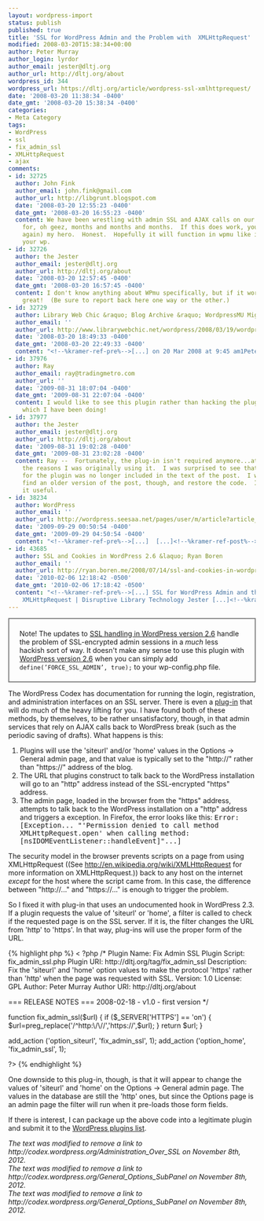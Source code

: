 ```yaml
---
layout: wordpress-import
status: publish
published: true
title: 'SSL for WordPress Admin and the Problem with  XMLHttpRequest'
modified: 2008-03-20T15:38:34+00:00
author: Peter Murray
author_login: lyrdor
author_email: jester@dltj.org
author_url: http://dltj.org/about
wordpress_id: 344
wordpress_url: https://dltj.org/article/wordpress-ssl-xmlhttprequest/
date: '2008-03-20 11:38:34 -0400'
date_gmt: '2008-03-20 15:38:34 -0400'
categories:
- Meta Category
tags:
- WordPress
- ssl
- fix_admin_ssl
- XMLHttpRequest
- ajax
comments:
- id: 32725
  author: John Fink
  author_email: john.fink@gmail.com
  author_url: http://libgrunt.blogspot.com
  date: '2008-03-20 12:55:23 -0400'
  date_gmt: '2008-03-20 16:55:23 -0400'
  content: We have been wrestling with admin SSL and AJAX calls on our wpmu install
    for, oh geez, months and months and months.  If this does work, you are (once
    again) my hero.  Honest.  Hopefully it will function in wpmu like it does for
    your wp.
- id: 32726
  author: the Jester
  author_email: jester@dltj.org
  author_url: http://dltj.org/about
  date: '2008-03-20 12:57:45 -0400'
  date_gmt: '2008-03-20 16:57:45 -0400'
  content: I don't know anything about WPmu specifically, but if it works for you,
    great!  (Be sure to report back here one way or the other.)
- id: 32729
  author: Library Web Chic &raquo; Blog Archive &raquo; WordpressMU Migration Drama
  author_email: ''
  author_url: http://www.librarywebchic.net/wordpress/2008/03/19/wordpressmu-migration-drama/
  date: '2008-03-20 18:49:33 -0400'
  date_gmt: '2008-03-20 22:49:33 -0400'
  content: "<!--%kramer-ref-pre%-->[...] on 20 Mar 2008 at 9:45 am1Peter Murray [...]<!--%kramer-ref-post%-->"
- id: 37976
  author: Ray
  author_email: ray@tradingmetro.com
  author_url: ''
  date: '2009-08-31 18:07:04 -0400'
  date_gmt: '2009-08-31 22:07:04 -0400'
  content: I would like to see this plugin rather than hacking the plugins itself,
    which I have been doing!
- id: 37977
  author: the Jester
  author_email: jester@dltj.org
  author_url: http://dltj.org/about
  date: '2009-08-31 19:02:28 -0400'
  date_gmt: '2009-08-31 23:02:28 -0400'
  content: Ray --  Fortunately, the plug-in isn't required anymore...at least for
    the reasons I was originally using it.  I was surprised to see that the PHP code
    for the plugin was no longer included in the text of the post.  I was able to
    find an older version of the post, though, and restore the code.  I hope you find
    it useful.
- id: 38234
  author: WordPress
  author_email: ''
  author_url: http://wordpress.seesaa.net/pages/user/m/article?article_id=100938269&amp;stq=session%3A%3Ablog%3A%3Aa5cab24574e173a959258e29bf98230a
  date: '2009-09-29 00:50:54 -0400'
  date_gmt: '2009-09-29 04:50:54 -0400'
  content: "<!--%kramer-ref-pre%-->[...]  [...]<!--%kramer-ref-post%-->"
- id: 43685
  author: SSL and Cookies in WordPress 2.6 &laquo; Ryan Boren
  author_email: ''
  author_url: http://ryan.boren.me/2008/07/14/ssl-and-cookies-in-wordpress-26/
  date: '2010-02-06 12:18:42 -0500'
  date_gmt: '2010-02-06 17:18:42 -0500'
  content: "<!--%kramer-ref-pre%-->[...] SSL for WordPress Admin and the Problem with
    XMLHttpRequest | Disruptive Library Technology Jester [...]<!--%kramer-ref-post%-->"
---
```

<div style="border: 2px solid grey; padding: 1.5em;">Note!  The updates to <a href="http://boren.nu/archives/2008/07/14/ssl-and-cookies-in-wordpress-26/" title="&amp;raquo; SSL and Cookies in WordPress 2.6 Ryan Boren">SSL handling in WordPress version 2.6</a> handle the problem of SSL-encrypted admin sessions in a <em>much</em> less hackish sort of way.  It doesn't make any sense to use this plugin with <a href="http://wordpress.org/development/2008/07/wordpress-26-tyner/" title="http://wordpress.org/development/2008/07/wordpress-26-tyner/">WordPress version 2.6</a> when you can simply add <code>define(&rsquo;FORCE_SSL_ADMIN&rsquo;, true);</code> to your wp-config.php file.</div>
<p>The WordPress Codex has documentation for <span class="removed_link" title="http://codex.wordpress.org/Administration_Over_SSL">running the login, registration, and administration interfaces on an SSL server</span>.  There is even a <a href="http://wordpress.org/extend/plugins/admin-ssl-secure-admin/" title="WordPress &#8250; Admin-SSL &laquo; WordPress Plugins">plug-in</a> that will do much of the heavy lifting for you.  I have found both of these methods, by themselves, to be rather unsatisfactory, though, in that admin services that rely on AJAX calls back to WordPress break (such as the periodic saving of drafts).  What happens is this:  </p>
<ol type="1" start="1">
<li>Plugins will use the 'siteurl' and/or 'home' values in the <span class="removed_link" title="http://codex.wordpress.org/General_Options_SubPanel">Options &rarr; General</span> admin page, and that value is typically set to the "http://" rather than "https://" address of the blog.</li>
<li>The URL that plugins construct to talk back to the WordPress installation will go to an "http" address instead of the SSL-encrypted "https" address.</li>
<li>The admin page, loaded in the browser from the "https" address, attempts to talk back to the WordPress installation on a "http" address and triggers a exception.  In Firefox, the error looks like this:  <tt>Error: [Exception... "'Permission denied to call method XMLHttpRequest.open' when calling method: [nsIDOMEventListener::handleEvent]"...]</tt></li>
</ol>
<p>The security model in the browser prevents scripts on a page from using XMLHttpRequest ((See <a href="http://en.wikipedia.org/wiki/XMLHttpRequest" title="XMLHttpRequest - Wikipedia">http://en.wikipedia.org/wiki/XMLHttpRequest</a> for more information on XMLHttpRequest.)) back to any host on the internet <em>except</em> for the host where the script came from.  In this case, the difference between "http://..." and "https://..." is enough to trigger the problem.</p>
<p>So I fixed it with plug-in that uses an undocumented hook in WordPress 2.3.  If a plugin requests the value of 'siteurl' or 'home', a filter is called to check if the requested page is on the SSL server.  If it is, the filter changes the URL from 'http' to 'https'.  In that way, plug-ins will use the proper form of the URL.</p>
{% highlight php %}
< ?php
/*
Plugin Name: Fix Admin SSL
Plugin Script: fix_admin_ssl.php
Plugin URI: http://dltj.org/tag/fix_admin_ssl
Description: Fix the 'siteurl' and 'home' option values to make the protocol 'https' rather than 'http' when the page was requested with SSL.
Version: 1.0
License: GPL
Author: Peter Murray
Author URI: http://dltj.org/about
 
=== RELEASE NOTES ===
2008-02-18 - v1.0 - first version
*/
 
function fix_admin_ssl($url) {
  if ($_SERVER['HTTPS'] == 'on') {
    $url=preg_replace('/^http:\/\//','https://',$url);
  }
  return $url;
}
 
add_action ('option_siteurl', 'fix_admin_ssl', 1);
add_action ('option_home', 'fix_admin_ssl', 1);
 
?>
{% endhighlight %}
<p>One downside to this plug-in, though, is that it will appear to change the values of 'siteurl' and 'home' on the <span class="removed_link" title="http://codex.wordpress.org/General_Options_SubPanel">Options &rarr; General</span> admin page.  The values in the database are still the 'http' ones, but since the Options page is an admin page the filter will run when it pre-loads those form fields.</p>
<p>If there is interest, I can package up the above code into a legitimate plugin and submit it to the <a href="http://wordpress.org/extend/plugins/" title="WordPress &#8250; WordPress Plugins">WordPress plugins list</a>.
<p style="padding:0;margin:0;font-style:italic;" class="removed_link">The text was modified to remove a link to http://codex.wordpress.org/Administration_Over_SSL on November 8th, 2012.</p>
<p style="padding:0;margin:0;font-style:italic;" class="removed_link">The text was modified to remove a link to http://codex.wordpress.org/General_Options_SubPanel on November 8th, 2012.</p>
<p style="padding:0;margin:0;font-style:italic;" class="removed_link">The text was modified to remove a link to http://codex.wordpress.org/General_Options_SubPanel on November 8th, 2012.</p>
